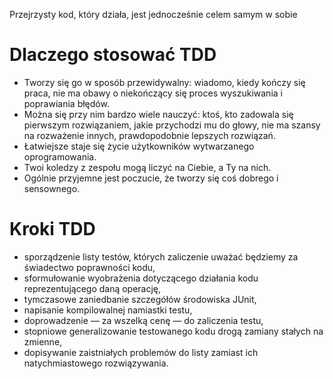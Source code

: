 

Przejrzysty kod, który działa, jest jednocześnie celem samym w sobie 

# Dlaczego stosować TDD

- Tworzy się go w sposób przewidywalny: wiadomo, kiedy kończy się praca, nie ma obawy o niekończący się proces wyszukiwania i poprawiania błędów.
- Można się przy nim bardzo wiele nauczyć: ktoś, kto zadowala się pierwszym rozwiązaniem, jakie przychodzi mu do głowy, nie ma szansy na rozważenie innych, prawdopodobnie lepszych rozwiązań.
- Łatwiejsze staje się życie użytkowników wytwarzanego oprogramowania.
- Twoi koledzy z zespołu mogą liczyć na Ciebie, a Ty na nich.
- Ogólnie przyjemne jest poczucie, że tworzy się coś dobrego i sensownego.


# Kroki TDD

- sporządzenie listy testów, których zaliczenie uważać będziemy za świadectwo poprawności kodu,
- sformułowanie wyobrażenia dotyczącego działania kodu reprezentującego daną operację,
- tymczasowe zaniedbanie szczegółów środowiska JUnit,
- napisanie kompilowalnej namiastki testu,
- doprowadzenie — za wszelką cenę — do zaliczenia testu,
- stopniowe generalizowanie testowanego kodu drogą zamiany stałych na zmienne,
- dopisywanie zaistniałych problemów do listy zamiast ich natychmiastowego rozwiązywania.